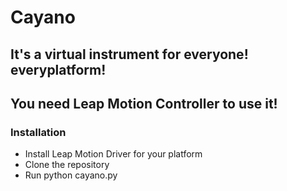 # Cayano
## It's a virtual instrument for everyone! everyplatform!
## You need Leap Motion Controller to use it!
### Installation
- Install Leap Motion Driver for your platform
- Clone the repository
- Run python cayano.py
